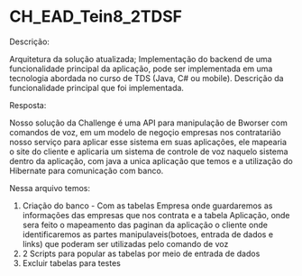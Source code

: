 # CH_EAD_Tein8_2TDSF

Descrição:

Arquitetura da solução atualizada;
Implementação do backend de uma funcionalidade principal da aplicação, pode ser implementada em uma tecnologia abordada no curso de TDS (Java, C# ou mobile).
Descrição da funcionalidade principal que foi implementada.

Resposta:

Nosso solução da Challenge é uma API para manipulação de Bworser com comandos de voz, em um modelo de negoçio empresas nos contratarião nosso serviço para aplicar esse sistema 
em suas aplicações, ele mapearia o site do cliente e aplicaria um sistema de controle de voz naquelo sistema dentro da aplicação,
com java a unica aplicação que temos e a utilização do Hibernate para comunicação com banco.

Nessa arquivo temos:
1. Criação do banco - Com as tabelas Empresa onde guardaremos as informações das empresas que nos contrata e a tabela Aplicação, onde sera feito o mapeamento das paginan da aplicação o cliente onde identificaremos as partes manipulaveis(botoes, entrada de dados e links) que poderam ser utilizadas pelo comando de voz
2. 2 Scripts para popular as tabelas por meio de entrada de dados
3. Excluir tabelas para testes
